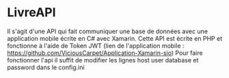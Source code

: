 # LivreAPI
Il s'agit d'une API qui fait communiquer une base de données avec une application mobile écrite en C# avec Xamarin. Cette API est écrite en PHP et fonctionne à l'aide de Token JWT (lien de l'application mobile : https://github.com/ViciousCarpet/Application-Xamarin-sio)
Pour faire fonctionner l'api il suffit de modifier les lignes host user  database et password dans le config.ini
